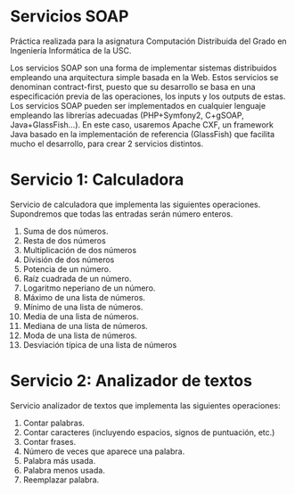 # Servicios SOAP

Práctica realizada para la asignatura Computación Distribuida del Grado en Ingeniería Informática de la USC.

Los servicios SOAP son una forma de implementar sistemas distribuidos empleando una arquitectura simple basada en la Web. Estos servicios se denominan contract-first, puesto que su desarrollo se basa en una especificación previa de las operaciones, los inputs y los outputs de estas.
Los servicios SOAP pueden ser implementados en cualquier lenguaje empleando las librerías adecuadas (PHP+Symfony2, C+gSOAP, Java+GlassFish…). En este caso, usaremos Apache CXF, un framework Java basado en la implementación de referencia (GlassFish) que facilita mucho el desarrollo, para crear 2 servicios distintos.

# Servicio 1: Calculadora
Servicio de calculadora que implementa las siguientes operaciones. Supondremos que todas las entradas serán número enteros.
1. Suma de dos números.
2. Resta de dos números
3. Multiplicación de dos números
4. División de dos números
5. Potencia de un número.
6. Raíz cuadrada de un número.
7. Logaritmo neperiano de un número.
8. Máximo de una lista de números.
9. Mínimo de una lista de números.
10. Media de una lista de números.
11. Mediana de una lista de números.
12. Moda de una lista de números.
13. Desviación típica de una lista de números

# Servicio 2: Analizador de textos
Servicio analizador de textos que implementa las siguientes operaciones:
1. Contar palabras.
2. Contar caracteres (incluyendo espacios, signos de puntuación, etc.)
3. Contar frases.
4. Número de veces que aparece una palabra.
5. Palabra más usada.
6. Palabra menos usada.
7. Reemplazar palabra.
